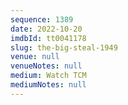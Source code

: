 ```yaml
---
sequence: 1389
date: 2022-10-20
imdbId: tt0041178
slug: the-big-steal-1949
venue: null
venueNotes: null
medium: Watch TCM
mediumNotes: null
---
```

